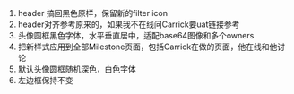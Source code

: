 1. header 搞回黑色原样，保留新的filter icon
2. header对齐参考原来的，如果我不在线问Carrick要uat链接参考
3. 头像圆框黑色字体，水平垂直居中，适配base64图像和多个owners
4. 把新样式应用到全部Milestone页面，包括Carrick在做的页面，他在线和他讨论
5. 默认头像圆框随机深色，白色字体
6. 左边框保持不变
